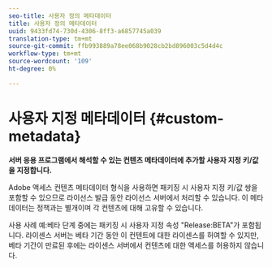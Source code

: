 ```yaml
---
seo-title: 사용자 정의 메타데이터
title: 사용자 정의 메타데이터
uuid: 9433fd74-730d-4306-8ff3-a6857745a039
translation-type: tm+mt
source-git-commit: ffb993889a78ee068b9028cb2bd896003c5d4d4c
workflow-type: tm+mt
source-wordcount: '109'
ht-degree: 0%

---
```



# 사용자 지정 메타데이터 {#custom-metadata}

**서버 응용 프로그램에서 해석할 수 있는 컨텐츠 메타데이터에 추가할 사용자 지정 키/값을 지정합니다.**

Adobe 액세스 컨텐츠 메타데이터 형식을 사용하면 패키징 시 사용자 지정 키/값 쌍을 포함할 수 있으므로 라이선스 발급 동안 라이선스 서버에서 처리할 수 있습니다. 이 메타데이터는 정책과는 별개이며 각 컨텐츠에 대해 고유할 수 있습니다.

사용 사례 예:베타 단계 중에는 패키징 시 사용자 지정 속성 &quot;Release:BETA&quot;가 포함됩니다. 라이센스 서버는 베타 기간 동안 이 컨텐트에 대한 라이센스를 허여할 수 있지만, 베타 기간이 만료된 후에는 라이센스 서버에서 컨텐츠에 대한 액세스를 허용하지 않습니다.
